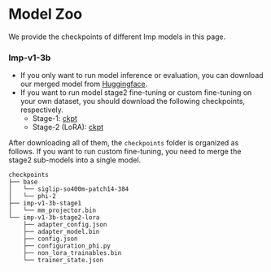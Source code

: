 # Model Zoo
We provide the checkpoints of different Imp models in this page.

### Imp-v1-3b
- If you only want to run model inference or evaluation, you can download our merged model from [Huggingface](https://huggingface.co/MILVLG/imp-v1-3b/).
- If you want to run model stage2 fine-tuning or custom fine-tuning on your own dataset, you should download the following checkpoints, respectively. 
  - Stage-1: [ckpt](https://awma1-my.sharepoint.com/:u:/g/personal/yuz_l0_tn/ETkchWF9vrJLoGz8gd3Klx4BDCZnBkESpDz1f9DegGC_7g?download=1)
  - Stage-2 (LoRA): [ckpt](https://awma1-my.sharepoint.com/:u:/g/personal/yuz_l0_tn/EcpJj4ZBvlBNuHL_yXXRhwUBZl6QLuCQWHQ8KUrh_ui1iA?download=1)

After downloading all of them, the `checkpoints` folder is organized as follows. If you want to run custom fine-tuning, you need to merge the stage2 sub-models into a single model. 

```
checkpoints
├── base
│   └── siglip-so400m-patch14-384
│   └── phi-2
├── imp-v1-3b-stage1
│   └── mm_projector.bin
└── imp-v1-3b-stage2-lora
    ├── adapter_config.json
    ├── adapter_model.bin
    ├── config.json
    ├── configuration_phi.py
    ├── non_lora_trainables.bin
    └── trainer_state.json
```
